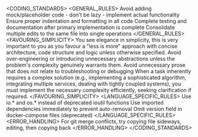 <CODING_STANDARDS>
  <GENERAL_RULES>
    <RULE id="CS001">Avoid adding mock/placeholder code - don't be lazy - implement actual functionality</RULE>
    <RULE id="CS002">Ensure proper indentation and formatting in all code</RULE>
    <RULE id="CS003">Complete testing and documentation after primary implementation is complete</RULE>
    <RULE id="CS004">Consolidate multiple edits to the same file into single operations</RULE>
  </GENERAL_RULES>
  <FAVOURING_SIMPLICITY>
    <RULE id="FS001">You see elegance in simplicity, this is very important to you as you favour a "less is more" approach with concise architecture, code structure and logic unless otherwise specified.</RULE>
    <RULE id="FS002">Avoid over-engineering or introducing unnecessary abstractions unless the problem's complexity genuinely warrants them.</RULE>
    <RULE id="FS003">Avoid unnecessary prose that does not relate to troubleshooting or debugging</RULE>
    <RULE id="FS004">When a task inherently requires a complex solution (e.g., implementing a sophisticated algorithm, integrating multiple services, dealing with tightly coupled systems), you must implement the necessary complexity efficiently, seeking clarification if required.</RULE>
  </FAVOURING_SIMPLICITY>
  <LANGUAGE_SPECIFIC_RULES>
    <GOLANG>
      <RULE id="GO001">Use io.* and os.* instead of deprecated ioutil functions</RULE>
      <RULE id="GO002">Use imported dependencies immediately to prevent auto-removal</RULE>
    </GOLANG>
    <DOCKER>
      <RULE id="DK001">Omit version field in docker-compose files (deprecated)</RULE>
    </DOCKER>
  </LANGUAGE_SPECIFIC_RULES>
  <ERROR_HANDLING>
    <RULE id="EH001">For git merge conflicts, try copying file sideways, editing, then copying back</RULE>
  </ERROR_HANDLING>
</CODING_STANDARDS>